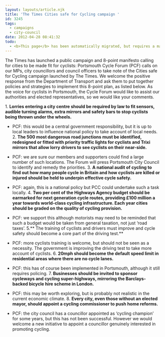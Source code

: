 ```yaml
---
layout: layouts/article.njk
title: 'The Times Cities safe for Cycling campaign '
id: 3245
tags:
  - campaigns
  - city-council
date: 2012-04-28 08:41:32
todo:
  - <b>This page</b> has been automatically migrated, but requires a manual check-&amp;-tune to ensure the format and links all work as expected.
---
```


The Times has launched a public campaign and 8-point manifesto calling for cities to be made fit for cyclists:
Portsmouth Cycle Forum (PCF) calls on our MPs, city councillors and council officers to take note of the Cities safe for Cycling campaign launched by The Times. We welcome the positive response from the Department of Transport and ask them to put together policies and strategies to implement this 8-point plan, as listed below. As the voice for cyclists in Portsmouth, the Cycle Forum would like to assist our authorities and elected representatives, so we would like your comments.

1\. **Lorries entering a city centre should be required by law to fit sensors, audible turning alarms, extra mirrors and safety bars to stop cyclists being thrown under the wheels.**

*   PCF: this would be a central government responsibility, but it is up to local leaders to influence national policy to take account of local needs.
2\. **The 500 most dangerous road junctions must be identified, redesigned or fitted with priority traffic lights for cyclists and Trixi mirrors that allow lorry drivers to see cyclists on their near-side.**

*   PCF: we are sure our members and supporters could find a large number of such locations. The Forum will press Portsmouth City Council to identify and remedy the priorities.
3\. **A national audit of cycling to find out how many people cycle in Britain and how cyclists are killed or injured should be held to underpin effective cycle safety.**

*   PCF: again, this is a national policy but PCC could undertake such a task locally.
4\. **Two per cent of the Highways Agency budget should be earmarked for next generation cycle routes, providing £100 million a year towards world-class cycling infrastructure. Each year cities should be graded on the quality of cycling provision.**

*   PCF: we support this although motorists may need to be reminded that such a budget would be taken from general taxation, not just ‘road taxes’.
5.** The training of cyclists and drivers must improve and cycle safety should become a core part of the driving test.**

*   PCF: more cyclists training is welcome, but should not be seen as a necessity. The government is improving the driving test to take more account of cyclists.
6\. **20mph should become the default speed limit in residential areas where there are no cycle lanes.**

*   PCF: this has of course been implemented in Portsmouth, although it still requires policing.
7\. **Businesses should be invited to sponsor cycleways and cycling super-highways, mirroring the Barclays-backed bicycle hire scheme in London.**

*   PCF: this may be worth exploring, but is probably not realistic in the current economic climate.
8\. **Every city, even those without an elected mayor, should appoint a cycling commissioner to push home reforms.**

*   PCF: the city council has a councillor appointed as ‘cycling champion’ for some years, but this has not been successful. However we would welcome a new initiative to appoint a councillor genuinely interested in promoting cycling.